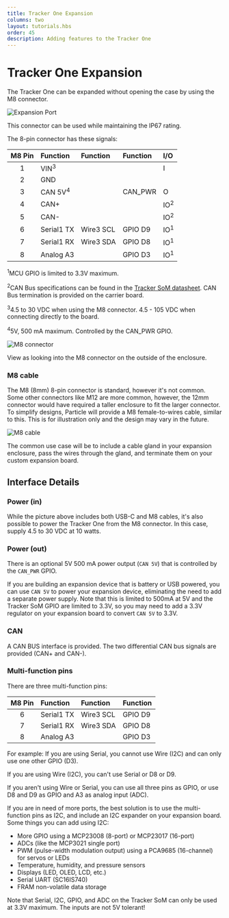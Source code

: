 ```yaml
---
title: Tracker One Expansion
columns: two
layout: tutorials.hbs
order: 45
description: Adding features to the Tracker One
---
```


# Tracker One Expansion

The Tracker One can be expanded without opening the case by using the M8 connector.

![Expansion Port](/assets/images/at-som/expansion-highlight.png)

This connector can be used while maintaining the IP67 rating.

The 8-pin connector has these signals:

| M8 Pin | Function   | Function  | Function  | I/O |
| :----: | :-------   | :-------  | :-------  | :--- |
| 1      | VIN<sup>3</sup> |      |           | I |
| 2      | GND        |           |           |   |         
| 3      | CAN 5V<sup>4</sup> |   | CAN_PWR   | O |
| 4      | CAN+       |           |           | IO<sup>2</sup> |
| 5      | CAN-       |           |           | IO<sup>2</sup> |
| 6      | Serial1 TX | Wire3 SCL | GPIO D9   | IO<sup>1</sup> |
| 7      | Serial1 RX | Wire3 SDA | GPIO D8   | IO<sup>1</sup> |
| 8      | Analog A3  |           | GPIO D3   | IO<sup>1</sup> |

<sup>1</sup>MCU GPIO is limited to 3.3V maximum.

<sup>2</sup>CAN Bus specifications can be found in the [Tracker SoM datasheet](/datasheets/asset-tracking/tracker-som-datasheet/#can-specifications). CAN Bus termination is provided on the carrier board.

<sup>3</sup>4.5 to 30 VDC when using the M8 connector. 4.5 - 105 VDC when connecting directly to the board.

<sup>4</sup>5V, 500 mA maximum. Controlled by the CAN_PWR GPIO.

![M8 connector](/assets/images/at-som/M8-connector.png)

View as looking into the M8 connector on the outside of the enclosure.

### M8 cable

The M8 (8mm) 8-pin connector is standard, however it's not common. Some other connectors like M12 are more common, however, the 12mm connector would have required a taller enclosure to fit the larger connector. To simplify designs, Particle will provide a M8 female-to-wires cable, similar to this. This is for illustration only and the design may vary in the future.

![M8 cable](/assets/images/at-som/M8-cable.jpg)

The common use case will be to include a cable gland in your expansion enclosure, pass the wires through the gland, and terminate them on your custom expansion board.

## Interface Details

### Power (in)

While the picture above includes both USB-C and M8 cables, it's also possible to power the Tracker One from the M8 connector. In this case, supply 4.5 to 30 VDC at 10 watts.

### Power (out) 

There is an optional 5V 500 mA power output (`CAN 5V`) that is controlled by the `CAN_PWR` GPIO.

If you are building an expansion device that is battery or USB powered, you can use `CAN 5V` to power your expansion device, eliminating the need to add a separate power supply. Note that this is limited to 500mA at 5V and the Tracker SoM GPIO are limited to 3.3V, so you may need to add a 3.3V regulator on your expansion board to convert `CAN 5V` to 3.3V.

### CAN

A CAN BUS interface is provided. The two differential CAN bus signals are provided (CAN+ and CAN-).

### Multi-function pins

There are three multi-function pins:

| M8 Pin | Function   | Function  | Function  | 
| :----: | :-------   | :-------  | :-------  | 
| 6      | Serial1 TX | Wire3 SCL | GPIO D9   | 
| 7      | Serial1 RX | Wire3 SDA | GPIO D8   | 
| 8      | Analog A3  |           | GPIO D3   | 

For example: If you are using Serial, you cannot use Wire (I2C) and can only use one other GPIO (D3). 

If you are using Wire (I2C), you can't use Serial or D8 or D9.

If you aren't using Wire or Serial, you can use all three pins as GPIO, or use D8 and D9 as GPIO and A3 as analog input (ADC).

If you are in need of more ports, the best solution is to use the multi-function pins as I2C, and include an I2C expander on your expansion board. Some things you can add using I2C:

- More GPIO using a MCP23008 (8-port) or MCP23017 (16-port)
- ADCs (like the MCP3021 single port)
- PWM (pulse-width modulation output) using a PCA9685 (16-channel) for servos or LEDs
- Temperature, humidity, and pressure sensors
- Displays (LED, OLED, LCD, etc.)
- Serial UART (SC16IS740)
- FRAM non-volatile data storage

Note that Serial, I2C, GPIO, and ADC on the Tracker SoM can only be used at 3.3V maximum. The inputs are not 5V tolerant!


